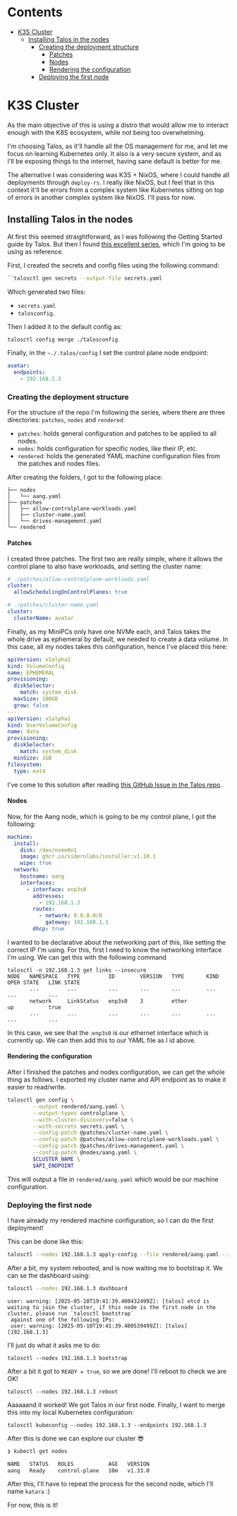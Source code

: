 # Contents

- [K3S Cluster](#k3s-cluster)
  - [Installing Talos in the nodes](#installing-talos-in-the-nodes)
    - [Creating the deployment structure](#creating-the-deployment-structure)
      - [Patches](#patches)
      - [Nodes](#nodes)
      - [Rendering the configuration](#rendering-the-configuration)
    - [Deploying the first node](#deploying-the-first-node)

# K3S Cluster

As the main objective of this is using a distro that would allow me to interact
enough with the K8S ecosystem, while not being too overwhelming.

I'm choosing Talos, as it'll handle all the OS management for me, and let me
focus on learning Kubernetes only. It also is a very secure system, and as I'll
be exposing things to the internet, having sane default is better for me.

The alternative I was considering was K3S + NixOS, where I could handle all
deployments through `deploy-rs`. I really like NixOS, but I feel that in this
context it'll be errors from a complex system like Kubernetes sitting on top of
errors in another complex system like NixOS. I'll pass for now.

## Installing Talos in the nodes

At first this seemed straightforward, as I was following the Getting Started
guide by Talos. But then I found
[this excellent series](https://datavirke.dk/posts/bare-metal-kubernetes-part-1-talos-on-hetzner/),
which I'm going to be using as reference.

First, I created the secrets and config files using the following command:

```sh
``talosctl gen secrets --output-file secrets.yaml
```

Which generated two files:

- `secrets.yaml`
- `talosconfig`.

Then I added it to the default config as:

```sh
talosctl config merge ./talosconfig
```

Finally, in the `~./.talos/config` I set the control plane node endpoint:

```yaml
avatar:
  endpoints:
    - 192.168.1.3
```

### Creating the deployment structure

For the structure of the repo I'm following the series, where there are three
directories: `patches`, `nodes` and `rendered`:

- `patches`: holds general configuration and patches to be applied to all nodes.
- `nodes`: holds configuration for specific nodes, like their IP, etc.
- `rendered`: holds the generated YAML machine configuration files from the
  patches and nodes files.

After creating the folders, I got to the following place:

```
├── nodes
│   └── aang.yaml
├── patches
│   ├── allow-controlplane-workloads.yaml
│   ├── cluster-name.yaml
│   └── drives-management.yaml
└── rendered
```

#### Patches

I created three patches. The first two are really simple, where it allows the
control plane to also have workloads, and setting the cluster name:

```yaml
# ./patches/allow-controlplane-workloads.yaml
cluster:
  allowSchedulingOnControlPlanes: true
```

```yaml
# ./patches/cluster-name.yaml
cluster:
  clusterName: avatar
```

Finally, as my MiniPCs only have one NVMe each, and Talos takes the whole drive
as ephemeral by default, we needed to create a data volume. In this case, all my
nodes takes this configuration, hence I've placed this here:

```yaml
apiVersion: v1alpha1
kind: VolumeConfig
name: EPHEMERAL
provisioning:
  diskSelector:
    match: system_disk
  maxSize: 100GB
  grow: false
---
apiVersion: v1alpha1
kind: UserVolumeConfig
name: data
provisioning:
  diskSelector:
    match: system_disk
  minSize: 1GB
filesystem:
  type: ext4
```

I've come to this solution after reading
[this GitHub Issue in the Talos repo](https://github.com/siderolabs/talos/issues/8367).

#### Nodes

Now, for the Aang node, which is going to be my control plane, I got the
following:

```yaml
machine:
  install:
    disk: /dev/nvme0n1
    image: ghcr.io/siderolabs/installer:v1.10.1
    wipe: true
  network:
    hostname: aang
    interfaces:
      - interface: enp3s0
        addresses:
          - 192.168.1.3
        routes:
          - network: 0.0.0.0/0
            gateway: 192.168.1.1
        dhcp: true
```

I wanted to be declarative about the networking part of this, like setting the
correct IP I'm using. For this, first I need to know the networking interface
I'm using. We can get this with the following command

```
talosctl -n 192.168.1.3 get links --insecure
NODE   NAMESPACE   TYPE         ID        VERSION   TYPE       KIND     OPER STATE   LINK STATE
       ...         ...          ...       ...       ...        ...      ...          ...
       network     LinkStatus   enp3s0    3         ether               up           true
       ...         ...          ...       ...       ...        ...      ...          ...
```

In this case, we see that the :`enp3s0` is our ethernet interface which is
currently up. We can then add this to our YAML file as I id above.

#### Rendering the configuration

After I finished the patches and nodes configuration, we can get the whole thing
as follows. I exported my cluster name and API endpoint as to make it easier to
read/write.

```sh
talosctl gen config \
        --output rendered/aang.yaml \
        --output-types controlplane \
        --with-cluster-discovery=false \
        --with-secrets secrets.yaml \
        --config-patch @patches/cluster-name.yaml \
        --config-patch @patches/allow-controlplane-workloads.yaml \
        --config-patch @patches/drives-management.yaml \
        --config-patch @nodes/aang.yaml \
        $CLUSTER_NAME \
        $API_ENDPOINT
```

This will output a file in `rendered/aang.yaml` which would be our machine
configuration.

### Deploying the first node

I have already my rendered machine configuration, so I can do the first
deployment!

This can be done like this:

```sh
talosctl --nodes 192.168.1.3 apply-config --file rendered/aang.yaml --insecure
```

After a bit, my system rebooted, and is now waiting me to bootstrap it. We can
se the dashboard using:

```sh
talosctl --nodes 192.168.1.3 dashboard
```

```
user: warning: [2025-05-10T19:41:39.400432499Z]: [talos] etcd is waiting to join the cluster, if this node is the first node in the cluster, please run `talosctl bootstrap`
 against one of the following IPs:
 user: warning: [2025-05-10T19:41:39.400539499Z]: [talos] [192.168.1.3]
```

I'll just do what it asks me to do:

```
talosctl --nodes 192.168.1.3 bootstrap
```

After a bit it got to `READY = true`, so we are done! I'll reboot to check we
are OK!

```
talosctl --nodes 192.168.1.3 reboot
```

Aaaaaand it worked! We got Talos in our first node. Finally, I want to merge
this into my local Kubernetes configuration:

```
talosctl kubeconfig --nodes 192.168.1.3 --endpoints 192.168.1.3
```

After this is done we can explore our cluster 😎

```sh
❯ kubectl get nodes

NAME   STATUS   ROLES           AGE   VERSION
aang   Ready    control-plane   10m   v1.33.0

```

After this, I'll have to repeat the process for the second node, which I'll name `katara` :) 

For now, this is it!

